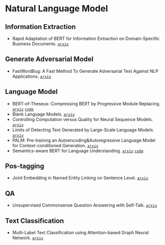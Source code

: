# Natural Language Model

## Information Extraction

- Rapid Adaptation of BERT for Information Extraction on Domain-Specific Business Documents. [`arxiv`](https://arxiv.org/pdf/2002.01861.pdf)

## Generate Adversarial Model

- FastWordBug: A Fast Method To Generate Adversarial Text Against NLP Applications. [`arxiv`](https://arxiv.org/pdf/2002.00760.pdf)

## Language Model

- BERT-of-Theseus: Compressing BERT by Progressive Module Replacing. [`arxiv`](https://arxiv.org/abs/2002.02925) [`code`](https://github.com/JetRunner/BERT-of-Theseus)
- Blank Language Models. [`arxiv`](https://arxiv.org/abs/2002.03079)
- Controlling Computation versus Quality for Neural Sequence Models. [`arxiv`](https://arxiv.org/abs/2002.07106)
- Limits of Detecting Text Generated by Large-Scale Language Models. [`arxiv`](https://arxiv.org/abs/2002.03438)
- PALM: Pre-training an Autoencoding&Autoregressive Language Model for Context-conditioned Generation. [`arxiv`](https://arxiv.org/abs/2004.07159) 
- Semantics-aware BERT for Language Understanding. [`arxiv`](https://arxiv.org/pdf/1909.02209.pdf) [`code`](https://github.com/cooelf/SemBERT)

## Pos-tagging

- Joint Embedding in Named Entity Linking on Sentence Level. [`arxiv`](https://arxiv.org/abs/2002.04936)

## QA

- Unsupervised Commonsense Question Answering with Self-Talk. [`arxiv`](https://arxiv.org/abs/2004.05483)

## Text Classification

- Multi-Label Text Classification using Attention-based Graph Neural Network. [`arxiv`](https://arxiv.org/abs/2003.11644)
